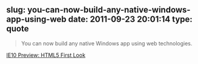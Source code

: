 slug: you-can-now-build-any-native-windows-app-using-web
date: 2011-09-23 20:01:14
type: quote
---

> You can now build any native Windows app using web technologies.

[IE10 Preview: HTML5 First Look](http://www.sencha.com/blog/ie10-preview-html5-first-look/)
